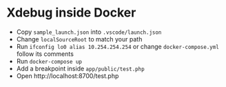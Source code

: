 Xdebug inside Docker
====================

* Copy `sample_launch.json` into `.vscode/launch.json`
* Change `localSourceRoot` to match your path
* Run `ifconfig lo0 alias 10.254.254.254` or change `docker-compose.yml` follow its comments
* Run `docker-compose up`
* Add a breakpoint inside `app/public/test.php`
* Open http://localhost:8700/test.php 